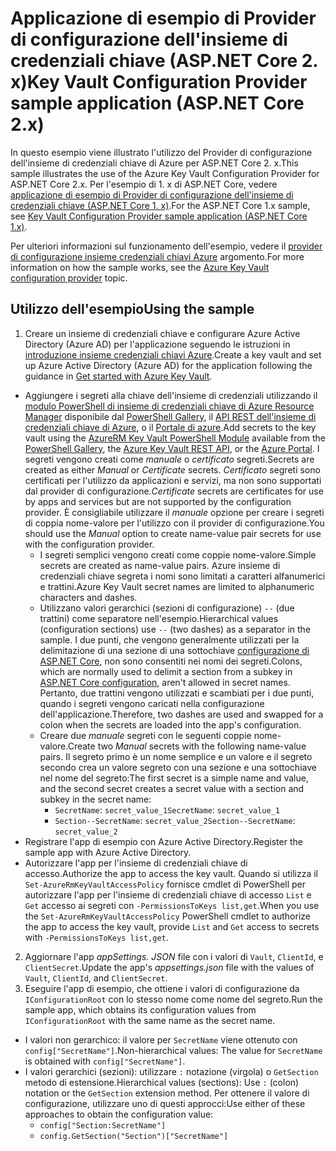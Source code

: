 # <a name="key-vault-configuration-provider-sample-application-aspnet-core-2x"></a><span data-ttu-id="fabc1-101">Applicazione di esempio di Provider di configurazione dell'insieme di credenziali chiave (ASP.NET Core 2. x)</span><span class="sxs-lookup"><span data-stu-id="fabc1-101">Key Vault Configuration Provider sample application (ASP.NET Core 2.x)</span></span>

<span data-ttu-id="fabc1-102">In questo esempio viene illustrato l'utilizzo del Provider di configurazione dell'insieme di credenziali chiave di Azure per ASP.NET Core 2. x.</span><span class="sxs-lookup"><span data-stu-id="fabc1-102">This sample illustrates the use of the Azure Key Vault Configuration Provider for ASP.NET Core 2.x.</span></span> <span data-ttu-id="fabc1-103">Per l'esempio di 1. x di ASP.NET Core, vedere [applicazione di esempio di Provider di configurazione dell'insieme di credenziali chiave (ASP.NET Core 1. x)](https://github.com/aspnet/Docs/tree/master/aspnetcore/security/key-vault-configuration/samples/basic-sample/1.x).</span><span class="sxs-lookup"><span data-stu-id="fabc1-103">For the ASP.NET Core 1.x sample, see [Key Vault Configuration Provider sample application (ASP.NET Core 1.x)](https://github.com/aspnet/Docs/tree/master/aspnetcore/security/key-vault-configuration/samples/basic-sample/1.x).</span></span>

<span data-ttu-id="fabc1-104">Per ulteriori informazioni sul funzionamento dell'esempio, vedere il [provider di configurazione insieme credenziali chiavi Azure](xref:security/key-vault-configuration) argomento.</span><span class="sxs-lookup"><span data-stu-id="fabc1-104">For more information on how the sample works, see the [Azure Key Vault configuration provider](xref:security/key-vault-configuration) topic.</span></span>

## <a name="using-the-sample"></a><span data-ttu-id="fabc1-105">Utilizzo dell'esempio</span><span class="sxs-lookup"><span data-stu-id="fabc1-105">Using the sample</span></span>
1. <span data-ttu-id="fabc1-106">Creare un insieme di credenziali chiave e configurare Azure Active Directory (Azure AD) per l'applicazione seguendo le istruzioni in [introduzione insieme credenziali chiavi Azure](https://azure.microsoft.com/documentation/articles/key-vault-get-started/).</span><span class="sxs-lookup"><span data-stu-id="fabc1-106">Create a key vault and set up Azure Active Directory (Azure AD) for the application following the guidance in [Get started with Azure Key Vault](https://azure.microsoft.com/documentation/articles/key-vault-get-started/).</span></span>
  * <span data-ttu-id="fabc1-107">Aggiungere i segreti alla chiave dell'insieme di credenziali utilizzando il [modulo PowerShell di insieme di credenziali chiave di Azure Resource Manager](/powershell/module/azurerm.keyvault) disponibile dal [PowerShell Gallery](https://www.powershellgallery.com/packages/AzureRM.KeyVault), il [API REST dell'insieme di credenziali chiave di Azure](/rest/api/keyvault/), o il [Portale di azure](https://portal.azure.com/).</span><span class="sxs-lookup"><span data-stu-id="fabc1-107">Add secrets to the key vault using the [AzureRM Key Vault PowerShell Module](/powershell/module/azurerm.keyvault) available from the [PowerShell Gallery](https://www.powershellgallery.com/packages/AzureRM.KeyVault), the [Azure Key Vault REST API](/rest/api/keyvault/), or the [Azure Portal](https://portal.azure.com/).</span></span> <span data-ttu-id="fabc1-108">I segreti vengono creati come *manuale* o *certificato* segreti.</span><span class="sxs-lookup"><span data-stu-id="fabc1-108">Secrets are created as either *Manual* or *Certificate* secrets.</span></span> <span data-ttu-id="fabc1-109">*Certificato* segreti sono certificati per l'utilizzo da applicazioni e servizi, ma non sono supportati dal provider di configurazione.</span><span class="sxs-lookup"><span data-stu-id="fabc1-109">*Certificate* secrets are certificates for use by apps and services but are not supported by the configuration provider.</span></span> <span data-ttu-id="fabc1-110">È consigliabile utilizzare il *manuale* opzione per creare i segreti di coppia nome-valore per l'utilizzo con il provider di configurazione.</span><span class="sxs-lookup"><span data-stu-id="fabc1-110">You should use the *Manual* option to create name-value pair secrets for use with the configuration provider.</span></span>
    * <span data-ttu-id="fabc1-111">I segreti semplici vengono creati come coppie nome-valore.</span><span class="sxs-lookup"><span data-stu-id="fabc1-111">Simple secrets are created as name-value pairs.</span></span> <span data-ttu-id="fabc1-112">Azure insieme di credenziali chiave segreta i nomi sono limitati a caratteri alfanumerici e trattini.</span><span class="sxs-lookup"><span data-stu-id="fabc1-112">Azure Key Vault secret names are limited to alphanumeric characters and dashes.</span></span>
    * <span data-ttu-id="fabc1-113">Utilizzano valori gerarchici (sezioni di configurazione) `--` (due trattini) come separatore nell'esempio.</span><span class="sxs-lookup"><span data-stu-id="fabc1-113">Hierarchical values (configuration sections) use `--` (two dashes) as a separator in the sample.</span></span> <span data-ttu-id="fabc1-114">I due punti, che vengono generalmente utilizzati per la delimitazione di una sezione di una sottochiave [configurazione di ASP.NET Core](xref:fundamentals/configuration/index), non sono consentiti nei nomi dei segreti.</span><span class="sxs-lookup"><span data-stu-id="fabc1-114">Colons, which are normally used to delimit a section from a subkey in [ASP.NET Core configuration](xref:fundamentals/configuration/index), aren't allowed in secret names.</span></span> <span data-ttu-id="fabc1-115">Pertanto, due trattini vengono utilizzati e scambiati per i due punti, quando i segreti vengono caricati nella configurazione dell'applicazione.</span><span class="sxs-lookup"><span data-stu-id="fabc1-115">Therefore, two dashes are used and swapped for a colon when the secrets are loaded into the app's configuration.</span></span>
    * <span data-ttu-id="fabc1-116">Creare due *manuale* segreti con le seguenti coppie nome-valore.</span><span class="sxs-lookup"><span data-stu-id="fabc1-116">Create two *Manual* secrets with the following name-value pairs.</span></span> <span data-ttu-id="fabc1-117">Il segreto primo è un nome semplice e un valore e il segreto secondo crea un valore segreto con una sezione e una sottochiave nel nome del segreto:</span><span class="sxs-lookup"><span data-stu-id="fabc1-117">The first secret is a simple name and value, and the second secret creates a secret value with a section and subkey in the secret name:</span></span>
      * <span data-ttu-id="fabc1-118">`SecretName`: `secret_value_1`</span><span class="sxs-lookup"><span data-stu-id="fabc1-118">`SecretName`: `secret_value_1`</span></span>
      * <span data-ttu-id="fabc1-119">`Section--SecretName`: `secret_value_2`</span><span class="sxs-lookup"><span data-stu-id="fabc1-119">`Section--SecretName`: `secret_value_2`</span></span>
  * <span data-ttu-id="fabc1-120">Registrare l'app di esempio con Azure Active Directory.</span><span class="sxs-lookup"><span data-stu-id="fabc1-120">Register the sample app with Azure Active Directory.</span></span>
  * <span data-ttu-id="fabc1-121">Autorizzare l'app per l'insieme di credenziali chiave di accesso.</span><span class="sxs-lookup"><span data-stu-id="fabc1-121">Authorize the app to access the key vault.</span></span> <span data-ttu-id="fabc1-122">Quando si utilizza il `Set-AzureRmKeyVaultAccessPolicy` fornisce cmdlet di PowerShell per autorizzare l'app per l'insieme di credenziali chiave di accesso `List` e `Get` accesso ai segreti con `-PermissionsToKeys list,get`.</span><span class="sxs-lookup"><span data-stu-id="fabc1-122">When you use the `Set-AzureRmKeyVaultAccessPolicy` PowerShell cmdlet to authorize the app to access the key vault, provide `List` and `Get` access to secrets with `-PermissionsToKeys list,get`.</span></span>
2. <span data-ttu-id="fabc1-123">Aggiornare l'app *appSettings. JSON* file con i valori di `Vault`, `ClientId`, e `ClientSecret`.</span><span class="sxs-lookup"><span data-stu-id="fabc1-123">Update the app's *appsettings.json* file with the values of `Vault`, `ClientId`, and `ClientSecret`.</span></span>
3. <span data-ttu-id="fabc1-124">Eseguire l'app di esempio, che ottiene i valori di configurazione da `IConfigurationRoot` con lo stesso nome come nome del segreto.</span><span class="sxs-lookup"><span data-stu-id="fabc1-124">Run the sample app, which obtains its configuration values from `IConfigurationRoot` with the same name as the secret name.</span></span>
  * <span data-ttu-id="fabc1-125">I valori non gerarchico: il valore per `SecretName` viene ottenuto con `config["SecretName"]`.</span><span class="sxs-lookup"><span data-stu-id="fabc1-125">Non-hierarchical values: The value for `SecretName` is obtained with `config["SecretName"]`.</span></span>
  * <span data-ttu-id="fabc1-126">I valori gerarchici (sezioni): utilizzare `:` notazione (virgola) o `GetSection` metodo di estensione.</span><span class="sxs-lookup"><span data-stu-id="fabc1-126">Hierarchical values (sections): Use `:` (colon) notation or the `GetSection` extension method.</span></span> <span data-ttu-id="fabc1-127">Per ottenere il valore di configurazione, utilizzare uno di questi approcci:</span><span class="sxs-lookup"><span data-stu-id="fabc1-127">Use either of these approaches to obtain the configuration value:</span></span>
    * `config["Section:SecretName"]`
    * `config.GetSection("Section")["SecretName"]`
